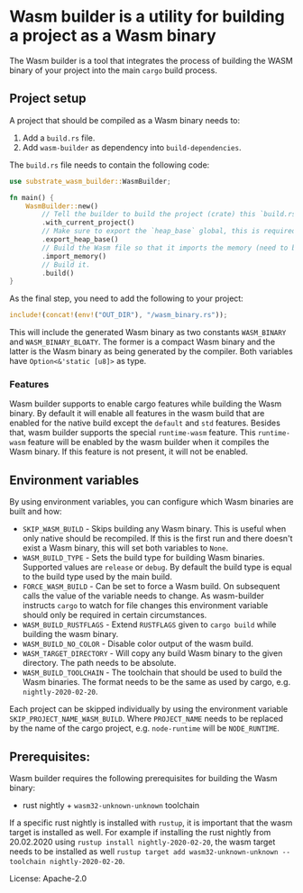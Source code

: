 # Wasm builder is a utility for building a project as a Wasm binary

The Wasm builder is a tool that integrates the process of building the WASM binary of your project into the main
`cargo` build process.

## Project setup

A project that should be compiled as a Wasm binary needs to:

1. Add a `build.rs` file.
2. Add `wasm-builder` as dependency into `build-dependencies`.

The `build.rs` file needs to contain the following code:

```rust
use substrate_wasm_builder::WasmBuilder;

fn main() {
    WasmBuilder::new()
        // Tell the builder to build the project (crate) this `build.rs` is part of.
        .with_current_project()
        // Make sure to export the `heap_base` global, this is required by Substrate
        .export_heap_base()
        // Build the Wasm file so that it imports the memory (need to be provided by at instantiation)
        .import_memory()
        // Build it.
        .build()
}
```

As the final step, you need to add the following to your project:

```rust
include!(concat!(env!("OUT_DIR"), "/wasm_binary.rs"));
```

This will include the generated Wasm binary as two constants `WASM_BINARY` and `WASM_BINARY_BLOATY`.
The former is a compact Wasm binary and the latter is the Wasm binary as being generated by the compiler.
Both variables have `Option<&'static [u8]>` as type.

### Features

Wasm builder supports to enable cargo features while building the Wasm binary. By default it will
enable all features in the wasm build that are enabled for the native build except the
`default` and `std` features. Besides that, wasm builder supports the special `runtime-wasm`
feature. This `runtime-wasm` feature will be enabled by the wasm builder when it compiles the
Wasm binary. If this feature is not present, it will not be enabled.

## Environment variables

By using environment variables, you can configure which Wasm binaries are built and how:

- `SKIP_WASM_BUILD` - Skips building any Wasm binary. This is useful when only native should be recompiled.
                      If this is the first run and there doesn't exist a Wasm binary, this will set both
                      variables to `None`.
- `WASM_BUILD_TYPE` - Sets the build type for building Wasm binaries. Supported values are `release` or `debug`.
                      By default the build type is equal to the build type used by the main build.
- `FORCE_WASM_BUILD` - Can be set to force a Wasm build. On subsequent calls the value of the variable
                       needs to change. As wasm-builder instructs `cargo` to watch for file changes
                       this environment variable should only be required in certain circumstances.
- `WASM_BUILD_RUSTFLAGS` - Extend `RUSTFLAGS` given to `cargo build` while building the wasm binary.
- `WASM_BUILD_NO_COLOR` - Disable color output of the wasm build.
- `WASM_TARGET_DIRECTORY` - Will copy any build Wasm binary to the given directory. The path needs
                           to be absolute.
- `WASM_BUILD_TOOLCHAIN` - The toolchain that should be used to build the Wasm binaries. The
                           format needs to be the same as used by cargo, e.g. `nightly-2020-02-20`.

Each project can be skipped individually by using the environment variable `SKIP_PROJECT_NAME_WASM_BUILD`.
Where `PROJECT_NAME` needs to be replaced by the name of the cargo project, e.g. `node-runtime` will
be `NODE_RUNTIME`.

## Prerequisites:

Wasm builder requires the following prerequisites for building the Wasm binary:

- rust nightly + `wasm32-unknown-unknown` toolchain

If a specific rust nightly is installed with `rustup`, it is important that the wasm target is installed
as well. For example if installing the rust nightly from 20.02.2020 using `rustup install nightly-2020-02-20`,
the wasm target needs to be installed as well `rustup target add wasm32-unknown-unknown --toolchain nightly-2020-02-20`.

License: Apache-2.0
